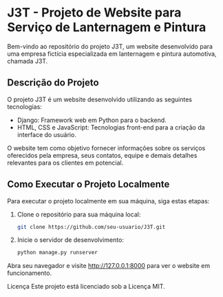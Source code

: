 # J3T - Projeto de Website para Serviço de Lanternagem e Pintura

Bem-vindo ao repositório do projeto J3T, um website desenvolvido para uma empresa fictícia especializada em lanternagem e pintura automotiva, chamada J3T.

## Descrição do Projeto

O projeto J3T é um website desenvolvido utilizando as seguintes tecnologias:

- Django: Framework web em Python para o backend.
- HTML, CSS e JavaScript: Tecnologias front-end para a criação da interface do usuário.

O website tem como objetivo fornecer informações sobre os serviços oferecidos pela empresa, seus contatos, equipe e demais detalhes relevantes para os clientes em potencial.

## Como Executar o Projeto Localmente

Para executar o projeto localmente em sua máquina, siga estas etapas:

1. Clone o repositório para sua máquina local:
   ```sh
   git clone https://github.com/seu-usuario/J3T.git


2. Inicie o servidor de desenvolvimento:
    ```sh
    python manage.py runserver

Abra seu navegador e visite http://127.0.0.1:8000 para ver o website em funcionamento.


Licença
Este projeto está licenciado sob a Licença MIT.